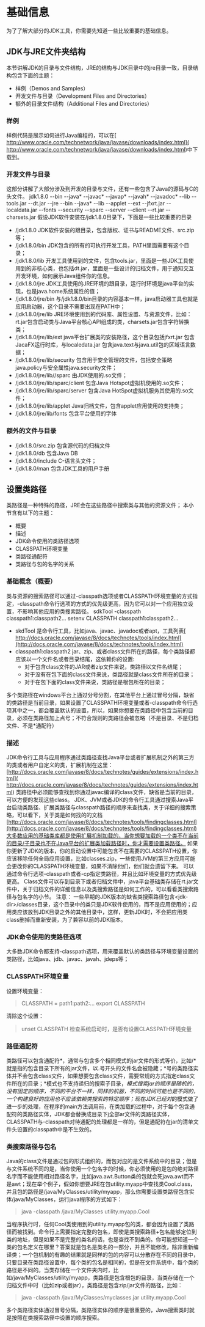 # 基础信息
为了了解大部分的JDK工具，你需要先知道一些比较重要的基础信息。
## JDK与JRE文件夹结构
本节讲解JDK的目录与文件结构，JRE的结构与JDK目录中的jre目录一致，目录结构包含下面的主题：
- 样例（Demos and Samples）
- 开发文件与目录（Development Files and Directories）
- 额外的目录文件结构（Additional Files and Directories）
### 样例
样例代码是展示如何进行Java编程的，可以在[
http://www.oracle.com/technetwork/java/javase/downloads/index.html](
http://www.oracle.com/technetwork/java/javase/downloads/index.html)中下载到。
### 开发文件与目录
这部分讲解了大部分涉及到开发的目录与文件，还有一些包含了Java的源码与C的头文件。
jdk1.8.0
    --bin
        --java*
        --javac*
        --javap*
        --javah*
        --javadoc*
    --lib
        --tools.jar
        --dt.jar
    --jre
        --bin
            --java*
        --lib
            --applet
            --ext
                --jfxrt.jar
                --localdata.jar
            --fonts
            --security
            --sparc
                --server
                --client
            --rt.jar
            --charsets.jar
假设JDK软件安装在/jdk1.8.0目录下，下面是一些比较重要的目录
- /jdk1.8.0 JDK软件安装的跟目录，包含版权、证书与README文件、src.zip等；
- /jdk1.8.0/bin JDK包含的所有的可执行开发工具，PATH里面需要有这个目录；
- /jdk1.8.0/lib 开发工具使用到的文件，包含tools.jar，里面是一些JDK工具使用到的非核心类，也包括dt.jar，里面是一些设计的归档文件，用于通知交互开发环境，如何展示Java组件你的信息。
- /jdk1.8.0/jre JDK工具使用的JRE环境的跟目录，运行时环境是java平台的实现，也是java.home系统属性的值；
- /jdk1.8.0/jre/bin 与/jdk1.8.0/bin目录的内容基本一样，java启动器工具也就是应用启动器，这个目录不需要出现在PATH中；
- /jdk1.8.0/jre/lib JRE环境使用到的代码库、属性设置、与资源文件，比如：rt.jar包含启动类与Java平台核心API组成的类，charsets.jar包含字符转换类；
- /jdk1.8.0/jre/lib/ext java平台扩展类的安装路径，这个目录包括jfxrt.jar 包含JacaFX运行时库，与localedata.jar 包含java.text与java.util包的区域语言数据；
- /jdk1.8.0/jre/lib/security 包含用于安全管理的文件，包括安全策略java.policy与安全属性java.security文件；
- /jdk1.8.0/jre/lib//sparc 由JDK使用的.so文件；
- /jdk1.8.0/jre/lib/sparc/client 包含Java Hotspot虚拟机使用的.so文件；
- /jdk1.8.0/jre/lib/sparc/server 包含Java HotSpot虚拟机服务其使用的.so文件；
- /jdk1.8.0/jre/lib/applet Java归档文件，包含applet应用使用的支持类；
- /jdk1.8.0/jre/lib/fonts 包含平台使用的字体
### 额外的文件与目录
- /jdk1.8.0/src.zip 包含源代码的归档文件
- /jdk1.8.0/db 包含Java DB
- /jdk1.8.0/include C-语言头文件；
- /jdk1.8.0/man 包含JDK工具的用户手册

## 设置类路径
类路径是一种特殊的路径，JRE会在这些路径中搜索类与其他的资源文件；
本小节含有以下的主题：
- 概要
- 描述
- JDK命令使用的类路径选项
- CLASSPATH环境变量
- 类路径通配符
- 类路径与包的名字的关系
### 基础概念（概要）
类与资源的搜索路径可以通过-classpath选项或者CLASSPATH环境变量的方式指定，-classpath命令行选项的方式的优先级更高，因为它可以对一个应用独立设置，不影响其他应用的类搜索路径。
sdkTool -classpath classpath1:classpath2…
setenv CLASSPATH classpath1:classpath2…
- skdTool 是命令行工具，比如java、javac、javadoc或者apt，工具列表[
http://docs.oracle.com/javase/8/docs/technotes/tools/index.html](http://docs.oracle.com/javase/8/docs/technotes/tools/index.html)
- classpath1:classpath2 jar、zip、或者class文件所在的路径，每个类路径都应该以一个文件名或者目录结尾，这依赖你的设置:
	- 对于包含class文件的JAR或者zip文件来说，类路径以文件名结尾；
	- 对于没有在包下面的class文件来说，类路径就是class文件所在的目录；
	- 对于在包下面的class文件来说，类路径是根包所在的目录；

多个类路径在windows平台上通过分号分割，在其他平台上通过冒号分隔，缺省的类路径是当前目录，如果设置了CLASSPATH环境变量或者-classpath命令行选项其中之一，都会覆盖默认的设置，所以，如果你想要在类路径中包含当前的目录，必须在类路径加上点号；不符合规则的类路径会被忽略（不是目录、不是归档文件、不是*通配符）
### 描述
JDK命令行工具与应用程序通过类路径查找Java平台或者扩展机制之外的第三方的类或者用户自定义的类，扩展机制在这里：[http://docs.oracle.com/javase/8/docs/technotes/guides/extensions/index.html](
http://docs.oracle.com/javase/8/docs/technotes/guides/extensions/index.html)
类路径中必须能够查找到你通过javac编译的class文件，缺省是当前的目录，可以方便的发现这些class。
JDK、JVM或者JDK的命令行工具通过搜索Java平台启动类路径、扩展类路径与classpath路径的顺序来查找类，关于详细的搜索策略，可以看下，关于类是如何找的的文档[http://docs.oracle.com/javase/8/docs/technotes/tools/findingclasses.html](http://docs.oracle.com/javase/8/docs/technotes/tools/findingclasses.html)大多数应用的基础类库都是使用扩展机制加载的，当你想要加载的一个类不在当前的目录/子目录也不在Java平台的扩展类加载路径时，你才需要设置类路径。
如果你更新了JDK的版本，你的启动设置中可能包含不在需要的CLASSPATH设置，你应该移除任何全局应用设置，比如classes.zip，一些使用JVM的第三方应用可能会更改你的CLASSPATH环境变量，如果不清除他们，他们就会遗留下来。
可以通过命令行选项-classpath或者-cp指定类路径，并且比如环境变量的方式优先级更高。
Class文件可以存到目录下或者归档文件中，java平台基础类存储在rt.jar文件中，关于归档文件的详细信息以及类搜索路径是如何工作的，可以看看类搜索路径与包名字的小节。
注意：
一些早期的JDK版本的缺省类搜索路径包含\<jdk-dir>/classes目录，这个目录中的类只是JDK软件使用的，而不是应用使用的；应用类应该放到JDK目录之外的其他目录中，这样，更新JDK时，不会把应用类class删掉而重新安装，为了兼容以前的JDK版本。
### JDK命令使用的类路径选项
大多数JDK命令都支持-classpath选项，用来覆盖默认的类路径与环境变量设置的类路径，比如java、jdb、javac、javah、jdeps等；
### CLASSPATH环境变量
设置环境变量：
> CLASSPATH = path1:path2:...
export CLASSPATH

清除这个设置：
>unset CLASSPATH
检查系统启动时，是否有设置CLASSPATH环境变量
### 路径通配符
类路径可以包含通配符*，通常与包含多个相同模式的jar文件的形式等价，比如/*就是指的包含目录下所有的jar文件，以.号开头的文件名会被隐藏；*号的类路径实体并不会包含class文件，如果想要包含class文件，需要常规的方式指定class文件所在的目录；*模式也不支持递归的搜索子目录，*模式搜索jar的顺序是随机的，没有固定的顺序，不同的平台不一样，同样的机器，不同的时间可能也是不同的，一个构建良好的应用也不应该依赖类搜索的特定顺序；现在JDK已经对*的模式做了进一步的处理，在程序的main方法调用前，在类加载的过程中，对于每个包含通配符的类路径实体，JDK都会替换成目录下j全部ar文件的类路径实体，CLASSPATH与-classpath对待通配的处理都是一样的，但是通配符在jar的清单文件头设置的classpath中是不生效的。
### 类搜索路径与包名
Java的class文件是通过包的形式组织的，而包对应的是文件系统中的目录；但是与文件系统不同的是，当你使用一个包名字的时候，你必须使用的是包的绝对路径名字而不能使用相对路径名字，比如java.awt.Button类的包就会死java.awt而不是awt；现在举个例子，假如你想要JRE在包utility.myapp中查找类Cool.class，并且包的路径是/java/MyClasses/utility/myapp，那么你需要设置类路径包含实体/java/MyClasses，运行java程序的方式如下：
> java -classpath /java/MyClasses utility.myapp.Cool

当程序执行时，任何Cool类使用到的utility.myapp包的类，都会因为设置了类路径而被找到。命令行上需要指定完整的包名，即使是类搜索路径+包名能够定位到类的地址，但是如果不是完整的类名的话，也是查找不到类的。你可能想知道一个类的包名定义在哪里？答案就是包名是类名的一部分，并且不能修改，除非重新编译类；一个包机制的有趣的结果就是同样的包的内容可以分散存在不同的目录中，只要目录在类路径设置中，每个类的包名是相同的，但是在文件系统中，每个类的路径是不同的。当类存储在一个文件夹内时，比如/java/MyClasses/utility/myapp，类路径是包含根包的目录，当类存储在一个归档文件中时（比如zip或者jar），类路径是包含zip/jar文件的路径，比如：
> java -classpath /java/MyClasses/myclasses.jar utility.myapp.Cool

多个类路径实体通过冒号分隔，类路径实体的顺序是很重要的，Java搜索类时就是按照在类搜索路径中设置的顺序搜索。


















